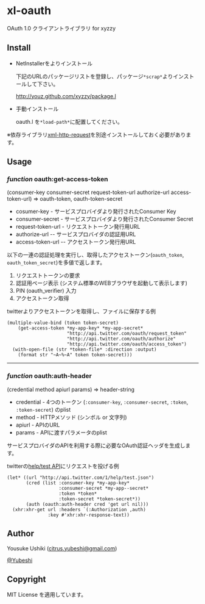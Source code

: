 # xl-oauth

OAuth 1.0 クライアントライブラリ for xyzzy


## Install
- NetInstallerをよりインストール
 
    下記のURLのパッケージリストを登録し、パッケージ`*scrap*`よりインストールして下さい。

    http://youz.github.com/xyzzy/package.l

- 手動インストール

    oauth.l を`*load-path*`に配置してください。

※依存ライブラリ[xml-http-request](http://miyamuko.s56.xrea.com/xyzzy/xml-http-request/intro.htm)を別途インストールしておく必要があります。


## Usage

### _function_ oauth:get-access-token
  (consumer-key consumer-secret request-token-url authorize-url access-token-url)
   => oauth-token, oauth-token-secret

* cosumer-key - サービスプロバイダより発行されたConsumer Key
* consumer-secret - サービスプロバイダより発行されたConsumer Secret
* request-token-url - リクエストトークン発行用URL
* authorize-url -- サービスプロバイダの認証用URL
* access-token-url -- アクセストークン発行用URL

以下の一連の認証処理を実行し、取得したアクセストークン(`oauth_token`, `oauth_token_secret`)を多値で返します。

1. リクエストトークンの要求
2. 認証用ページ表示 (システム標準のWEBブラウザを起動して表示します)
3. PIN (oauth_verifier) 入力
4. アクセストークン取得

twitterよりアクセストークンを取得し、ファイルに保存する例

    (multiple-value-bind (token token-secret)
        (get-access-token *my-app-key* *my-app-secret*
                          "http://api.twitter.com/oauth/request_token"
                          "http://api.twitter.com/oauth/authorize"
                          "http://api.twitter.com/oauth/access_token")
      (with-open-file (str *token-file* :direction :output)
        (format str "~A~%~A" token token-secret)))

----
### _function_ oauth:auth-header
  (credential method apiurl params)
   => header-string

* credential - 4つのトークン (`:consumer-key`, `:consumer-secret`, `:token`, `:token-secret`) のplist
* method - HTTPメソッド (シンボル or 文字列)
* apiurl - APIのURL
* params - APIに渡すパラメータのplist

サービスプロバイダのAPIを利用する際に必要なOAuth認証ヘッダを生成します。

twitterの[help/test API](https://dev.twitter.com/docs/api/1/get/help/test)にリクエストを投げる例

    (let* ((url "http://api.twitter.com/1/help/test.json")
           (cred (list :consumer-key *my-app-key*
                       :consumer-secret *my-app--secret*
                       :token *token*
                       :token-secret *token-secret*))
           (auth (oauth:auth-header cred 'get url nil)))
      (xhr:xhr-get url :headers `(:Authorization ,auth)
                   :key #'xhr:xhr-response-text))


## Author
Yousuke Ushiki (<citrus.yubeshi@gmail.com>)

[@Yubeshi](http://twitter.com/Yubeshi/)

## Copyright
MIT License を適用しています。

